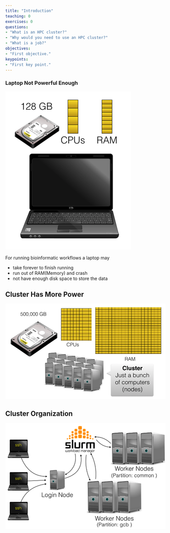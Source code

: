 ```yaml
---
title: "Introduction"
teaching: 0
exercises: 0
questions:
- "What is an HPC cluster?"
- "Why would you need to use an HPC cluster?"
- "What is a job?"
objectives:
- "First objective."
keypoints:
- "First key point."
---
```


### Laptop Not Powerful Enough
![Laptop Resources](../fig/Laptop-Resources.png)

For running bioinformatic workflows a laptop may 
- take forever to finish running
- run out of RAM(Memory) and crash
- not have enough disk space to store the data

## Cluster Has More Power
![Cluster Resources](../fig/Cluster-Resources.png)


## Cluster Organization
![Slurm Cluster Overview](../fig/Slurm-Cluster-Overview.png)
